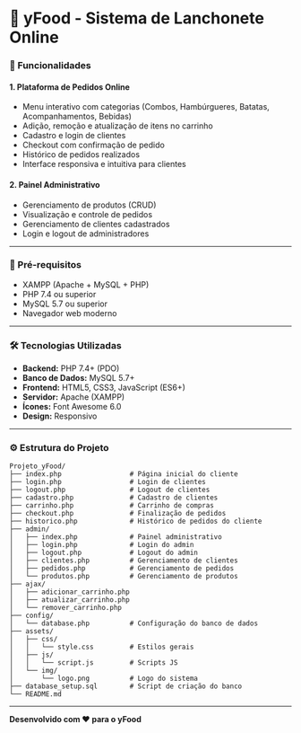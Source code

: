 # 🍔 yFood - Sistema de Lanchonete Online

### 📱 Funcionalidades

#### 1. Plataforma de Pedidos Online
- Menu interativo com categorias (Combos, Hambúrgueres, Batatas, Acompanhamentos, Bebidas)
- Adição, remoção e atualização de itens no carrinho
- Cadastro e login de clientes
- Checkout com confirmação de pedido
- Histórico de pedidos realizados
- Interface responsiva e intuitiva para clientes

#### 2. Painel Administrativo
- Gerenciamento de produtos (CRUD)
- Visualização e controle de pedidos
- Gerenciamento de clientes cadastrados
- Login e logout de administradores

---

### 🧰 Pré-requisitos

- XAMPP (Apache + MySQL + PHP)
- PHP 7.4 ou superior
- MySQL 5.7 ou superior
- Navegador web moderno

---

### 🛠️ Tecnologias Utilizadas

- **Backend:** PHP 7.4+ (PDO)
- **Banco de Dados:** MySQL 5.7+
- **Frontend:** HTML5, CSS3, JavaScript (ES6+)
- **Servidor:** Apache (XAMPP)
- **Ícones:** Font Awesome 6.0
- **Design:** Responsivo

---

### ⚙️ Estrutura do Projeto

```
Projeto_yFood/
├── index.php                 # Página inicial do cliente
├── login.php                 # Login de clientes
├── logout.php                # Logout de clientes
├── cadastro.php              # Cadastro de clientes
├── carrinho.php              # Carrinho de compras
├── checkout.php              # Finalização de pedidos
├── historico.php             # Histórico de pedidos do cliente
├── admin/
│   ├── index.php             # Painel administrativo
│   ├── login.php             # Login do admin
│   ├── logout.php            # Logout do admin
│   ├── clientes.php          # Gerenciamento de clientes
│   ├── pedidos.php           # Gerenciamento de pedidos
│   └── produtos.php          # Gerenciamento de produtos
├── ajax/
│   ├── adicionar_carrinho.php
│   ├── atualizar_carrinho.php
│   └── remover_carrinho.php
├── config/
│   └── database.php          # Configuração do banco de dados
├── assets/
│   ├── css/
│   │   └── style.css         # Estilos gerais
│   ├── js/
│   │   └── script.js         # Scripts JS
│   └── img/
│       └── logo.png          # Logo do sistema
├── database_setup.sql        # Script de criação do banco
└── README.md
```

---

**Desenvolvido com ❤️ para o yFood** 
